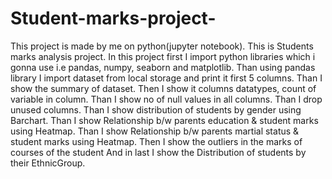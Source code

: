 # Student-marks-project-
This project is made by me on python(jupyter notebook). This is Students marks analysis project. In this project first I import python libraries which i gonna use i.e pandas, numpy, seaborn and matplotlib. Than using pandas library I import dataset from local storage and print it first 5 columns. Than I show the summary of dataset. Then I show it columns datatypes, count of variable in column. Than I show no of null values in all columns. Than I drop unused columns. Than I show distribution of students by gender using Barchart. Than I show Relationship b/w parents education & student marks using Heatmap. Than I show Relationship b/w parents martial status & student marks using Heatmap. Then I show the outliers in the marks of courses of the student And in last I show the Distribution of students by their EthnicGroup.
